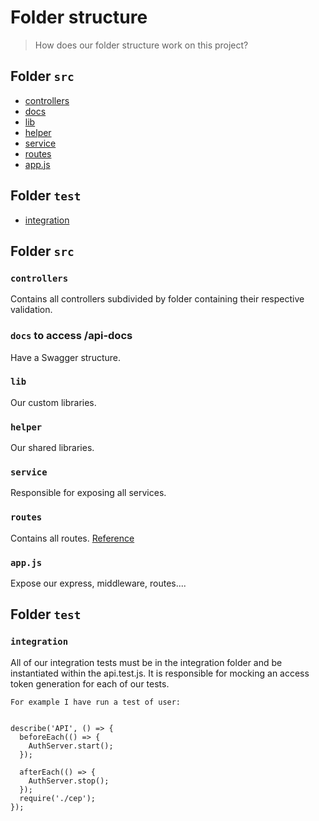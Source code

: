 # Folder structure
> How does our folder structure work on this project?


## Folder `src`

* [controllers](#controllers)
* [docs](#docs)
* [lib](#lib)
* [helper](#helper)
* [service](#service)
* [routes](#routes)
* [app.js](#app)

## Folder `test`

* [integration](#integration)

## Folder `src`

### `controllers`
Contains all controllers subdivided by folder containing their respective validation.<br />

### `docs` to access /api-docs
Have a Swagger structure.

### `lib`
Our custom libraries. 

### `helper`
Our shared libraries.

### `service`
Responsible for exposing all services.

### `routes`
Contains all routes. [Reference](https://martinfowler.com/articles/richardsonMaturityModel.html#level2)

### `app.js`
Expose our express, middleware, routes....

## Folder `test`

### `integration`
All of our integration tests must be in the integration folder and be instantiated within the api.test.js.
It is responsible for mocking an access token generation for each of our tests.

```
For example I have run a test of user:


describe('API', () => {
  beforeEach(() => {
    AuthServer.start();
  });

  afterEach(() => {
    AuthServer.stop();
  });  
  require('./cep');
});

```
